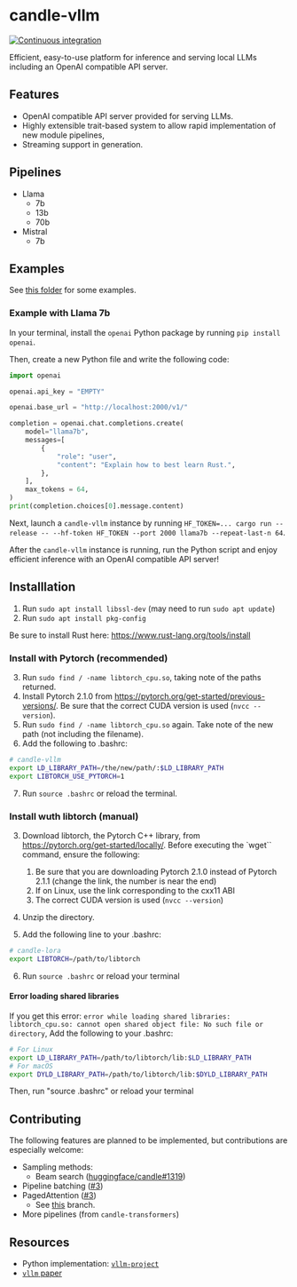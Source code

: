 # candle-vllm
[![Continuous integration](https://github.com/EricLBuehler/candle-vllm/actions/workflows/ci.yml/badge.svg)](https://github.com/EricLBuehler/candle-vllm/actions/workflows/ci.yml)

Efficient, easy-to-use platform for inference and serving local LLMs including an OpenAI compatible API server.

## Features
- OpenAI compatible API server provided for serving LLMs.
- Highly extensible trait-based system to allow rapid implementation of new module pipelines,
- Streaming support in generation.

## Pipelines
- Llama
    - 7b
    - 13b
    - 70b
- Mistral
    - 7b

## Examples
See [this folder](examples/) for some examples.

### Example with Llama 7b
In your terminal, install the `openai` Python package by running `pip install openai`.

Then, create a new Python file and write the following code:
```python
import openai

openai.api_key = "EMPTY"

openai.base_url = "http://localhost:2000/v1/"

completion = openai.chat.completions.create(
    model="llama7b",
    messages=[
        {
            "role": "user",
            "content": "Explain how to best learn Rust.",
        },
    ],
    max_tokens = 64,
)
print(completion.choices[0].message.content)
```
Next, launch a `candle-vllm` instance by running `HF_TOKEN=... cargo run --release -- --hf-token HF_TOKEN --port 2000 llama7b --repeat-last-n 64`.

After the `candle-vllm` instance is running, run the Python script and enjoy efficient inference with an OpenAI compatible API server!

## Installlation
1) Run `sudo apt install libssl-dev` (may need to run `sudo apt update`)
2) Run `sudo apt install pkg-config`

Be sure to install Rust here: https://www.rust-lang.org/tools/install
### Install with Pytorch (recommended)
3) Run `sudo find / -name libtorch_cpu.so`, taking note of the paths returned.
4) Install Pytorch 2.1.0 from https://pytorch.org/get-started/previous-versions/. Be sure that the correct CUDA version is used (`nvcc --version`).
5) Run `sudo find / -name libtorch_cpu.so` again. Take note of the new path (not including the filename).
6) Add the following to .bashrc:
```bash
# candle-vllm
export LD_LIBRARY_PATH=/the/new/path/:$LD_LIBRARY_PATH
export LIBTORCH_USE_PYTORCH=1
```
7) Run `source .bashrc` or reload the terminal.

### Install wuth libtorch (manual)
3) Download libtorch, the Pytorch C++ library, from https://pytorch.org/get-started/locally/. Before executing the `wget`` command, ensure the following:
    1) Be sure that you are downloading Pytorch 2.1.0 instead of Pytorch 2.1.1 (change the link, the number is near the end)
    2) If on Linux, use the link corresponding to the cxx11 ABI
    3) The correct CUDA version is used (`nvcc --version`)

4) Unzip the directory.

5) Add the following line to your .bashrc:
```bash
# candle-lora
export LIBTORCH=/path/to/libtorch
```

6) Run `source .bashrc` or reload your terminal

#### Error loading shared libraries
If you get this error: `error while loading shared libraries: libtorch_cpu.so: cannot open shared object file: No such file or directory`,
Add the following to your .bashrc:
```bash
# For Linux
export LD_LIBRARY_PATH=/path/to/libtorch/lib:$LD_LIBRARY_PATH
# For macOS
export DYLD_LIBRARY_PATH=/path/to/libtorch/lib:$DYLD_LIBRARY_PATH
```
Then, run "source .bashrc" or reload your terminal

## Contributing
The following features are planned to be implemented, but contributions are especially welcome:
- Sampling methods:
  - Beam search ([huggingface/candle#1319](https://github.com/huggingface/candle/issues/1319))
- Pipeline batching ([#3](https://github.com/EricLBuehler/candle-vllm/issues/3))
- PagedAttention ([#3](https://github.com/EricLBuehler/candle-vllm/issues/3))
    - See [this](https://github.com/EricLBuehler/candle-vllm/tree/paged_attention) branch.
- More pipelines (from `candle-transformers`)

## Resources
- Python implementation: [`vllm-project`](https://github.com/vllm-project/vllm)
- [`vllm` paper](https://arxiv.org/abs/2309.06180)
